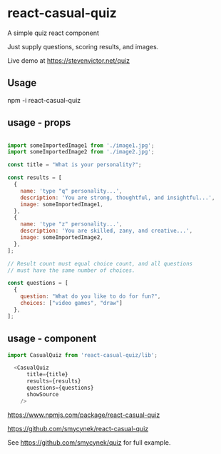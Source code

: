 # react-casual-quiz
A simple quiz react component

Just supply questions, scoring results, and images.

Live demo at https://stevenvictor.net/quiz

## Usage

npm -i react-casual-quiz

## usage - props

```javascript

import someImportedImage1 from './image1.jpg';
import someImportedImage2 from './image2.jpg';

const title = "What is your personality?";

const results = [
  {
    name: 'type "q" personality...',
    description: 'You are strong, thoughtful, and insightful...',
    image: someImportedImage1,
  },
  {
    name: 'type "z" personality...',
    description: 'You are skilled, zany, and creative...',
    image: someImportedImage2,
  },
];

// Result count must equal choice count, and all questions
// must have the same number of choices.

const questions = [
  {
    question: "What do you like to do for fun?",
    choices: ["video games", "draw"]
  },
];

```

## usage - component

```javascript
import CasualQuiz from 'react-casual-quiz/lib';

  <CasualQuiz
      title={title}
      results={results}
      questions={questions}
      showSource
    />
```

https://www.npmjs.com/package/react-casual-quiz

https://github.com/smycynek/react-casual-quiz

See https://github.com/smycynek/quiz for full example.
